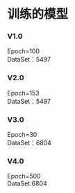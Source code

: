 # 训练的模型
### V1.0
Epoch=100  
DataSet：5497
### V2.0
Epoch=153  
DataSet：5497
### V3.0
Epoch=30  
DataSet：6804
### V4.0
Epoch=500  
DataSet:6804